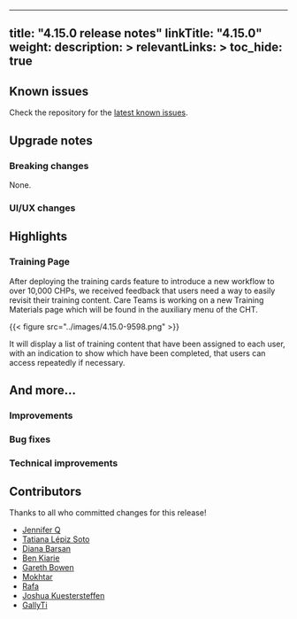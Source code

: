 
---
title: "4.15.0 release notes"
linkTitle: "4.15.0"
weight:
description: >
relevantLinks: >
toc_hide: true
---

## Known issues

Check the repository for the [latest known issues](https://github.com/medic/cht-core/issues?q=is%3Aissue+label%3A%22Affects%3A+4.15.0%22).

## Upgrade notes

### Breaking changes

None.

### UI/UX changes



## Highlights

### Training Page

After deploying the training cards feature to introduce a new workflow to over 10,000 CHPs, we received feedback that users need a way to easily revisit their training content.
Care Teams is working on a new Training Materials page which will be found in the auxiliary menu of the CHT.

{{< figure src="../images/4.15.0-9598.png" >}}

It will display a list of training content that have been assigned to each user, with an indication to show which have been completed, that users can access repeatedly if necessary.

## And more...

### Improvements



### Bug fixes



### Technical improvements




## Contributors

Thanks to all who committed changes for this release!

- [Jennifer Q](https://github.com/latin-panda)
- [Tatiana Lépiz Soto](https://github.com/tatilepizs)
- [Diana Barsan](https://github.com/dianabarsan)
- [Ben Kiarie](https://github.com/Benmuiruri)
- [Gareth Bowen](https://github.com/garethbowen)
- [Mokhtar](https://github.com/m5r)
- [Rafa](https://github.com/ralfudx)
- [Joshua Kuestersteffen](https://github.com/jkuester)
- [GallyTi](https://github.com/GallyTi)

